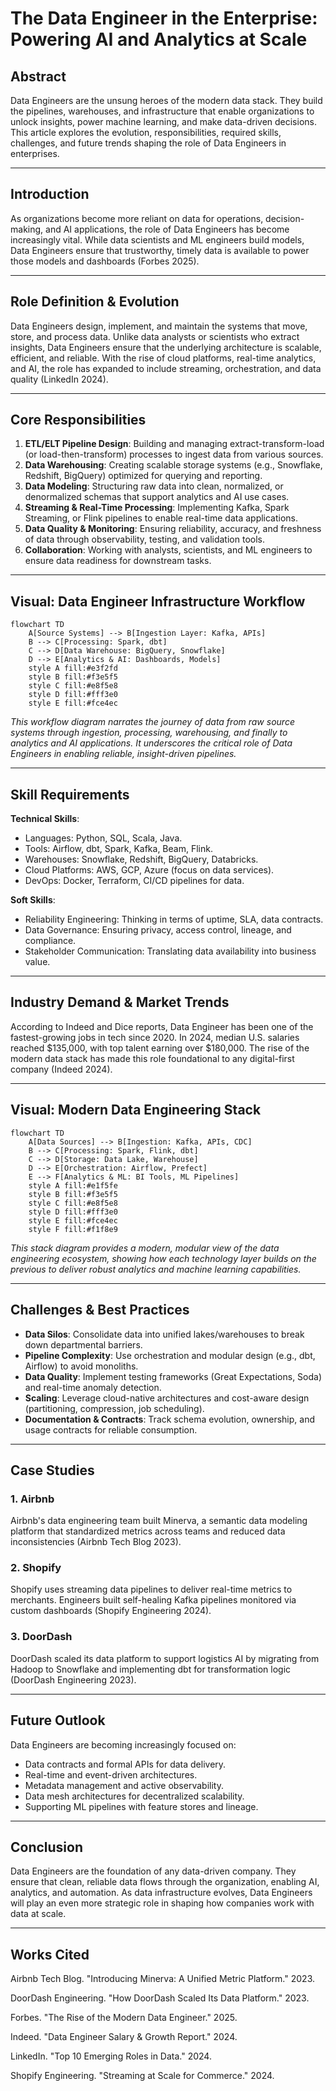 # The Data Engineer in the Enterprise: Powering AI and Analytics at Scale

## Abstract

Data Engineers are the unsung heroes of the modern data stack. They build the pipelines, warehouses, and infrastructure that enable organizations to unlock insights, power machine learning, and make data-driven decisions. This article explores the evolution, responsibilities, required skills, challenges, and future trends shaping the role of Data Engineers in enterprises.

---

## Introduction

As organizations become more reliant on data for operations, decision-making, and AI applications, the role of Data Engineers has become increasingly vital. While data scientists and ML engineers build models, Data Engineers ensure that trustworthy, timely data is available to power those models and dashboards (Forbes 2025).

---

## Role Definition & Evolution

Data Engineers design, implement, and maintain the systems that move, store, and process data. Unlike data analysts or scientists who extract insights, Data Engineers ensure that the underlying architecture is scalable, efficient, and reliable. With the rise of cloud platforms, real-time analytics, and AI, the role has expanded to include streaming, orchestration, and data quality (LinkedIn 2024).

---

## Core Responsibilities

1. **ETL/ELT Pipeline Design**: Building and managing extract-transform-load (or load-then-transform) processes to ingest data from various sources.
2. **Data Warehousing**: Creating scalable storage systems (e.g., Snowflake, Redshift, BigQuery) optimized for querying and reporting.
3. **Data Modeling**: Structuring raw data into clean, normalized, or denormalized schemas that support analytics and AI use cases.
4. **Streaming & Real-Time Processing**: Implementing Kafka, Spark Streaming, or Flink pipelines to enable real-time data applications.
5. **Data Quality & Monitoring**: Ensuring reliability, accuracy, and freshness of data through observability, testing, and validation tools.
6. **Collaboration**: Working with analysts, scientists, and ML engineers to ensure data readiness for downstream tasks.

---

## Visual: Data Engineer Infrastructure Workflow

```mermaid
flowchart TD
    A[Source Systems] --> B[Ingestion Layer: Kafka, APIs]
    B --> C[Processing: Spark, dbt]
    C --> D[Data Warehouse: BigQuery, Snowflake]
    D --> E[Analytics & AI: Dashboards, Models]
    style A fill:#e3f2fd
    style B fill:#f3e5f5
    style C fill:#e8f5e8
    style D fill:#fff3e0
    style E fill:#fce4ec
```

*This workflow diagram narrates the journey of data from raw source systems through ingestion, processing, warehousing, and finally to analytics and AI applications. It underscores the critical role of Data Engineers in enabling reliable, insight-driven pipelines.*

---

## Skill Requirements

**Technical Skills**:
- Languages: Python, SQL, Scala, Java.
- Tools: Airflow, dbt, Spark, Kafka, Beam, Flink.
- Warehouses: Snowflake, Redshift, BigQuery, Databricks.
- Cloud Platforms: AWS, GCP, Azure (focus on data services).
- DevOps: Docker, Terraform, CI/CD pipelines for data.

**Soft Skills**:
- Reliability Engineering: Thinking in terms of uptime, SLA, data contracts.
- Data Governance: Ensuring privacy, access control, lineage, and compliance.
- Stakeholder Communication: Translating data availability into business value.

---

## Industry Demand & Market Trends

According to Indeed and Dice reports, Data Engineer has been one of the fastest-growing jobs in tech since 2020. In 2024, median U.S. salaries reached $135,000, with top talent earning over $180,000. The rise of the modern data stack has made this role foundational to any digital-first company (Indeed 2024).

---

## Visual: Modern Data Engineering Stack

```mermaid
flowchart TD
    A[Data Sources] --> B[Ingestion: Kafka, APIs, CDC]
    B --> C[Processing: Spark, Flink, dbt]
    C --> D[Storage: Data Lake, Warehouse]
    D --> E[Orchestration: Airflow, Prefect]
    E --> F[Analytics & ML: BI Tools, ML Pipelines]
    style A fill:#e1f5fe
    style B fill:#f3e5f5
    style C fill:#e8f5e8
    style D fill:#fff3e0
    style E fill:#fce4ec
    style F fill:#f1f8e9
```

*This stack diagram provides a modern, modular view of the data engineering ecosystem, showing how each technology layer builds on the previous to deliver robust analytics and machine learning capabilities.*

---

## Challenges & Best Practices

- **Data Silos**: Consolidate data into unified lakes/warehouses to break down departmental barriers.
- **Pipeline Complexity**: Use orchestration and modular design (e.g., dbt, Airflow) to avoid monoliths.
- **Data Quality**: Implement testing frameworks (Great Expectations, Soda) and real-time anomaly detection.
- **Scaling**: Leverage cloud-native architectures and cost-aware design (partitioning, compression, job scheduling).
- **Documentation & Contracts**: Track schema evolution, ownership, and usage contracts for reliable consumption.

---

## Case Studies

### 1. Airbnb

Airbnb's data engineering team built Minerva, a semantic data modeling platform that standardized metrics across teams and reduced data inconsistencies (Airbnb Tech Blog 2023).

### 2. Shopify

Shopify uses streaming data pipelines to deliver real-time metrics to merchants. Engineers built self-healing Kafka pipelines monitored via custom dashboards (Shopify Engineering 2024).

### 3. DoorDash

DoorDash scaled its data platform to support logistics AI by migrating from Hadoop to Snowflake and implementing dbt for transformation logic (DoorDash Engineering 2023).

---

## Future Outlook

Data Engineers are becoming increasingly focused on:
- Data contracts and formal APIs for data delivery.
- Real-time and event-driven architectures.
- Metadata management and active observability.
- Data mesh architectures for decentralized scalability.
- Supporting ML pipelines with feature stores and lineage.

---

## Conclusion

Data Engineers are the foundation of any data-driven company. They ensure that clean, reliable data flows through the organization, enabling AI, analytics, and automation. As data infrastructure evolves, Data Engineers will play an even more strategic role in shaping how companies work with data at scale.

---

## Works Cited

Airbnb Tech Blog. "Introducing Minerva: A Unified Metric Platform." 2023.

DoorDash Engineering. "How DoorDash Scaled Its Data Platform." 2023.

Forbes. "The Rise of the Modern Data Engineer." 2025.

Indeed. "Data Engineer Salary & Growth Report." 2024.

LinkedIn. "Top 10 Emerging Roles in Data." 2024.

Shopify Engineering. "Streaming at Scale for Commerce." 2024.
